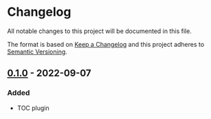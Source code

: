 # Changelog

All notable changes to this project will be documented in this file.

The format is based on [Keep a Changelog](http://keepachangelog.com/) and this
project adheres to [Semantic Versioning](http://semver.org/).

## [0.1.0] - 2022-09-07
### Added
- TOC plugin

[0.1.0]: https://github.com/lumeland/markdown-plugins/releases/tag/v0.1.0
